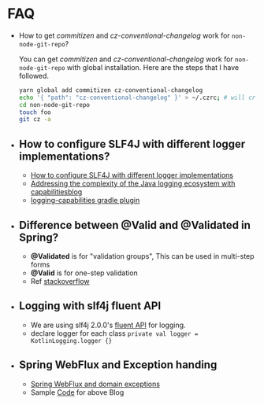 # FAQ

- How to get _commitizen_ and _cz-conventional-changelog_ work for `non-node-git-repo`?

  You can get _commitizen_ and _cz-conventional-changelog_ work for `non-node-git-repo` with global installation. Here
  are the steps that I have followed.

  ```bash
  yarn global add commitizen cz-conventional-changelog
  echo '{ "path": "cz-conventional-changelog" }' > ~/.czrc; # will create .czrc
  cd non-node-git-repo
  touch foo
  git cz -a
  ```

- How to configure SLF4J with different logger implementations?
    - 
    - [How to configure SLF4J with different logger implementations](http://saltnlight5.blogspot.com/2013/08/how-to-configure-slf4j-with-different.html)
    - [Addressing the complexity of the Java logging ecosystem with capabilitiesblog](https://blog.gradle.org/addressing-logging-complexity-capabilities)
    - [logging-capabilities gradle plugin](https://github.com/ljacomet/logging-capabilities)

- Difference between @Valid and @Validated in Spring?
    - 
    - **@Validated** is for "validation groups", This can be used in multi-step forms
    - **@Valid** is for one-step validation
    - Ref [stackoverflow](https://stackoverflow.com/questions/36173332/difference-between-valid-and-validated-in-spring)

- Logging with slf4j fluent API
   - 
   - We are using slf4j 2.0.0's [fluent API](http://www.slf4j.org/manual.html#fluent) for logging.
   - declare logger for each class `private val logger = KotlinLogging.logger {}`

- Spring WebFlux and Exception handing
  -
  - [Spring WebFlux and domain exceptions](https://blog.softwaremill.com/spring-webflux-and-domain-exceptions-10ae2096b159)
  - Sample [Code](https://github.com/Opalo/spring-webflux-and-domain-exceptions) for above Blog
